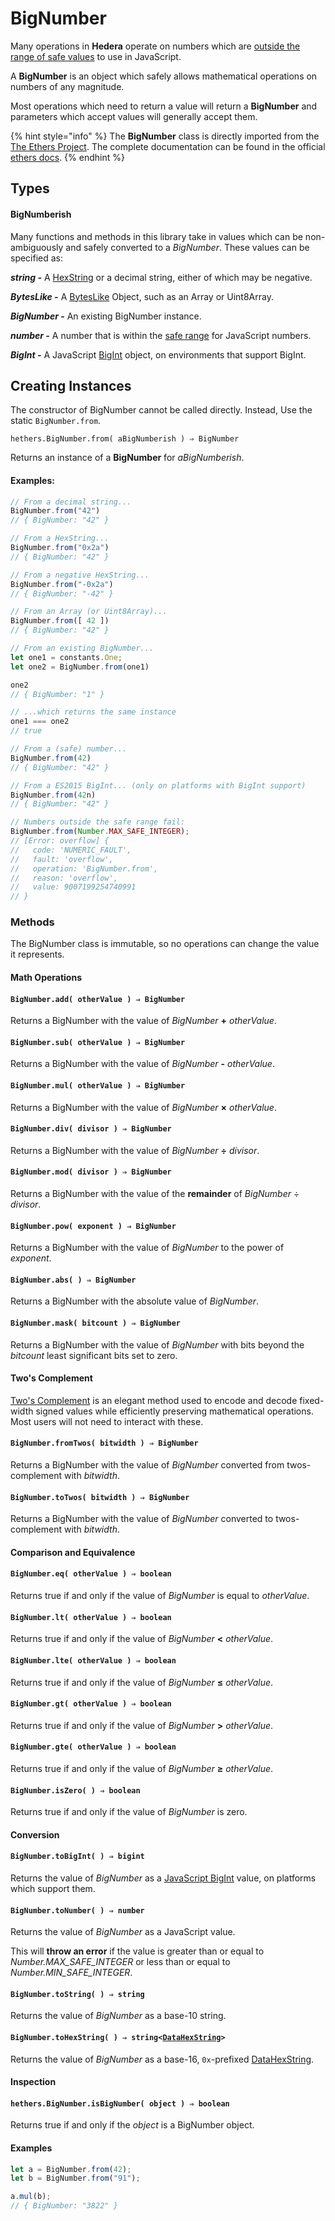 # BigNumber

Many operations in **Hedera** operate on numbers which are [outside the range of safe values](https://docs.ethers.io/v5/api/utils/bignumber/#BigNumber--notes-safenumbers) to use in JavaScript.

A **BigNumber** is an object which safely allows mathematical operations on numbers of any magnitude.

Most operations which need to return a value will return a **BigNumber** and parameters which accept values will generally accept them.

{% hint style="info" %}
The **BigNumber** class is directly imported from the [The Ethers Project](https://github.com/ethers-io/ethers.js/). The complete documentation can be found in the official [ethers docs](https://docs.ethers.io/v5/api/utils/bignumber/).
{% endhint %}

## Types

#### BigNumberish

Many functions and methods in this library take in values which can be non-ambiguously and safely converted to a _BigNumber_. These values can be specified as:

_**string -**_ A [HexString](byte-manipulation.md#hexstring) or a decimal string, either of which may be negative.

_**BytesLike -**_ A [BytesLike](byte-manipulation.md#byteslike) Object, such as an Array or Uint8Array.

_**BigNumber -**_ An existing BigNumber instance.

_**number -**_ A number that is within the [safe range](https://developer.mozilla.org/en-US/docs/Web/JavaScript/Reference/Global\_Objects/Number/MAX\_SAFE\_INTEGER#description) for JavaScript numbers.

_**BigInt -**_ A JavaScript [BigInt](https://developer.mozilla.org/en-US/docs/Web/JavaScript/Reference/Global\_Objects/BigInt) object, on environments that support BigInt.

## Creating Instances

The constructor of BigNumber cannot be called directly. Instead, Use the static `BigNumber.from`.

`hethers.BigNumber.from( aBigNumberish ) ⇒ BigNumber`

Returns an instance of a **BigNumber** for _aBigNumberish_.

#### Examples:

```typescript
// From a decimal string...
BigNumber.from("42")
// { BigNumber: "42" }

// From a HexString...
BigNumber.from("0x2a")
// { BigNumber: "42" }

// From a negative HexString...
BigNumber.from("-0x2a")
// { BigNumber: "-42" }

// From an Array (or Uint8Array)...
BigNumber.from([ 42 ])
// { BigNumber: "42" }

// From an existing BigNumber...
let one1 = constants.One;
let one2 = BigNumber.from(one1)

one2
// { BigNumber: "1" }

// ...which returns the same instance
one1 === one2
// true

// From a (safe) number...
BigNumber.from(42)
// { BigNumber: "42" }

// From a ES2015 BigInt... (only on platforms with BigInt support)
BigNumber.from(42n)
// { BigNumber: "42" }

// Numbers outside the safe range fail:
BigNumber.from(Number.MAX_SAFE_INTEGER);
// [Error: overflow] {
//   code: 'NUMERIC_FAULT',
//   fault: 'overflow',
//   operation: 'BigNumber.from',
//   reason: 'overflow',
//   value: 9007199254740991
// }
```

### Methods

The BigNumber class is immutable, so no operations can change the value it represents.

#### Math Operations

#### `BigNumber.add( otherValue ) ⇒ BigNumber`

Returns a BigNumber with the value of _BigNumber_ **+** _otherValue_.

#### `BigNumber.sub( otherValue ) ⇒ BigNumber`

Returns a BigNumber with the value of _BigNumber_ **-** _otherValue_.

#### `BigNumber.mul( otherValue ) ⇒ BigNumber`

Returns a BigNumber with the value of _BigNumber_ **×** _otherValue_.

#### `BigNumber.div( divisor ) ⇒ BigNumber`

Returns a BigNumber with the value of _BigNumber_ **÷** _divisor_.

#### `BigNumber.mod( divisor ) ⇒ BigNumber`

Returns a BigNumber with the value of the **remainder** of _BigNumber_ ÷ _divisor_.

#### `BigNumber.pow( exponent ) ⇒ BigNumber`

Returns a BigNumber with the value of _BigNumber_ to the power of _exponent_.

#### `BigNumber.abs( ) ⇒ BigNumber`

Returns a BigNumber with the absolute value of _BigNumber_.

#### `BigNumber.mask( bitcount ) ⇒ BigNumber`

Returns a BigNumber with the value of _BigNumber_ with bits beyond the _bitcount_ least significant bits set to zero.

#### Two's Complement

[Two's Complement](https://en.wikipedia.org/wiki/Two's\_complement) is an elegant method used to encode and decode fixed-width signed values while efficiently preserving mathematical operations. Most users will not need to interact with these.

#### `BigNumber.fromTwos( bitwidth ) ⇒ BigNumber`

Returns a BigNumber with the value of _BigNumber_ converted from twos-complement with _bitwidth_.

#### `BigNumber.toTwos( bitwidth ) ⇒ BigNumber`

Returns a BigNumber with the value of _BigNumber_ converted to twos-complement with _bitwidth_.

#### Comparison and Equivalence

#### `BigNumber.eq( otherValue ) ⇒ boolean`

Returns true if and only if the value of _BigNumber_ is equal to _otherValue_.

#### `BigNumber.lt( otherValue ) ⇒ boolean`

Returns true if and only if the value of _BigNumber_ **<** _otherValue_.

#### `BigNumber.lte( otherValue ) ⇒ boolean`

Returns true if and only if the value of _BigNumber_ **≤** _otherValue_.

#### `BigNumber.gt( otherValue ) ⇒ boolean`

Returns true if and only if the value of _BigNumber_ **>** _otherValue_.

#### `BigNumber.gte( otherValue ) ⇒ boolean`

Returns true if and only if the value of _BigNumber_ **≥** _otherValue_.

#### `BigNumber.isZero( ) ⇒ boolean`

Returns true if and only if the value of _BigNumber_ is zero.

#### Conversion

#### `BigNumber.toBigInt( ) ⇒ bigint`

Returns the value of _BigNumber_ as a [JavaScript BigInt](https://developer.mozilla.org/en-US/docs/Web/JavaScript/Reference/Global\_Objects/BigInt) value, on platforms which support them.

#### `BigNumber.toNumber( ) ⇒ number`

Returns the value of _BigNumber_ as a JavaScript value.

This will **throw an error** if the value is greater than or equal to _Number.MAX\_SAFE\_INTEGER_ or less than or equal to _Number.MIN\_SAFE\_INTEGER_.

#### `BigNumber.toString( ) ⇒ string`

Returns the value of _BigNumber_ as a base-10 string.

#### `BigNumber.toHexString( ) ⇒ string<`[`DataHexString`](byte-manipulation.md#datahexstring)`>`

Returns the value of _BigNumber_ as a base-16, `0x`-prefixed [DataHexString](byte-manipulation.md#datahexstring).

#### Inspection

#### `hethers.BigNumber.isBigNumber( object ) ⇒ boolean`

Returns true if and only if the _object_ is a BigNumber object.

#### Examples

```typescript
let a = BigNumber.from(42);
let b = BigNumber.from("91");

a.mul(b);
// { BigNumber: "3822" }
```
